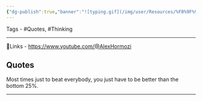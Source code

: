 ```yaml
---
{"dg-publish":true,"banner":"![typing.gif](/img/user/Resources/%F0%9F%93%81%20Files/%F0%9F%93%B8Images/typing.gif)","permalink":"/quotes/be-better-than-the-bottom-25/","dgPassFrontmatter":true,"noteIcon":"3","created":"2023-11-14T21:08:39.727+05:30","updated":"2023-12-12T23:34:37.892+05:30"}
---
```



Tags - #Quotes, #Thinking 

---
 🔗Links - https://www.youtube.com/@AlexHormozi

## Quotes
Most times just to beat everybody, you just have to be better than the bottom 25%.

---